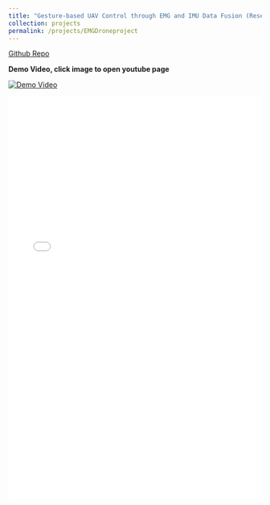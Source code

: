 ```yaml
---
title: "Gesture-based UAV Control through EMG and IMU Data Fusion (Research Project)"
collection: projects
permalink: /projects/EMGDroneproject
---
```


[Github Repo](https://github.com/ConorGagliardi/EMGDrone)<br>

**Demo Video, click image to open youtube page**

[![Demo Video](http://img.youtube.com/vi/8QSJg4iWD-8/0.jpg)](http://www.youtube.com/watch?v=8QSJg4iWD-8)

<iframe src="/files/EMGDrone.pdf" width="100%" height="800" frameborder="no" border="0" marginwidth="0" marginheight="0"></iframe>
